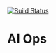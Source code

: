 [![Build Status](https://travis-ci.org/dennislabajo/content-aiops-essentials.svg?branch=master)](https://travis-ci.org/dennislabajo/content-aiops-essentials)

# AI Ops

